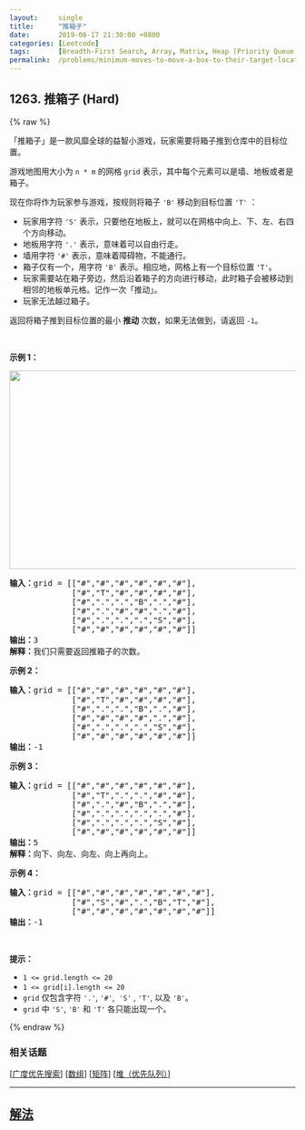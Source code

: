 ```yaml
---
layout:     single
title:      "推箱子"
date:       2019-06-17 21:30:00 +0800
categories: [Leetcode]
tags:       [Breadth-First Search, Array, Matrix, Heap (Priority Queue)]
permalink:  /problems/minimum-moves-to-move-a-box-to-their-target-location/
---
```


## 1263. 推箱子 (Hard)

{% raw %}

<p>「推箱子」是一款风靡全球的益智小游戏，玩家需要将箱子推到仓库中的目标位置。</p>

<p>游戏地图用大小为 <code>n * m</code> 的网格 <code>grid</code> 表示，其中每个元素可以是墙、地板或者是箱子。</p>

<p>现在你将作为玩家参与游戏，按规则将箱子&nbsp;<code>&#39;B&#39;</code>&nbsp;移动到目标位置&nbsp;<code>&#39;T&#39;</code> ：</p>

<ul>
	<li>玩家用字符&nbsp;<code>&#39;S&#39;</code>&nbsp;表示，只要他在地板上，就可以在网格中向上、下、左、右四个方向移动。</li>
	<li>地板用字符&nbsp;<code>&#39;.&#39;</code>&nbsp;表示，意味着可以自由行走。</li>
	<li>墙用字符&nbsp;<code>&#39;#&#39;</code>&nbsp;表示，意味着障碍物，不能通行。&nbsp;</li>
	<li>箱子仅有一个，用字符&nbsp;<code>&#39;B&#39;</code>&nbsp;表示。相应地，网格上有一个目标位置&nbsp;<code>&#39;T&#39;</code>。</li>
	<li>玩家需要站在箱子旁边，然后沿着箱子的方向进行移动，此时箱子会被移动到相邻的地板单元格。记作一次「推动」。</li>
	<li>玩家无法越过箱子。</li>
</ul>

<p>返回将箱子推到目标位置的最小 <strong>推动</strong> 次数，如果无法做到，请返回&nbsp;<code>-1</code>。</p>

<p>&nbsp;</p>

<p><strong>示例 1：</strong></p>

<p><strong><img alt="" src="https://assets.leetcode-cn.com/aliyun-lc-upload/uploads/2019/11/16/sample_1_1620.png" style="height: 349px; width: 520px;"></strong></p>

<pre><strong>输入：</strong>grid = [[&quot;#&quot;,&quot;#&quot;,&quot;#&quot;,&quot;#&quot;,&quot;#&quot;,&quot;#&quot;],
             [&quot;#&quot;,&quot;T&quot;,&quot;#&quot;,&quot;#&quot;,&quot;#&quot;,&quot;#&quot;],
&nbsp;            [&quot;#&quot;,&quot;.&quot;,&quot;.&quot;,&quot;B&quot;,&quot;.&quot;,&quot;#&quot;],
&nbsp;            [&quot;#&quot;,&quot;.&quot;,&quot;#&quot;,&quot;#&quot;,&quot;.&quot;,&quot;#&quot;],
&nbsp;            [&quot;#&quot;,&quot;.&quot;,&quot;.&quot;,&quot;.&quot;,&quot;S&quot;,&quot;#&quot;],
&nbsp;            [&quot;#&quot;,&quot;#&quot;,&quot;#&quot;,&quot;#&quot;,&quot;#&quot;,&quot;#&quot;]]
<strong>输出：</strong>3
<strong>解释：</strong>我们只需要返回推箱子的次数。</pre>

<p><strong>示例 2：</strong></p>

<pre><strong>输入：</strong>grid = [[&quot;#&quot;,&quot;#&quot;,&quot;#&quot;,&quot;#&quot;,&quot;#&quot;,&quot;#&quot;],
             [&quot;#&quot;,&quot;T&quot;,&quot;#&quot;,&quot;#&quot;,&quot;#&quot;,&quot;#&quot;],
&nbsp;            [&quot;#&quot;,&quot;.&quot;,&quot;.&quot;,&quot;B&quot;,&quot;.&quot;,&quot;#&quot;],
&nbsp;            [&quot;#&quot;,&quot;#&quot;,&quot;#&quot;,&quot;#&quot;,&quot;.&quot;,&quot;#&quot;],
&nbsp;            [&quot;#&quot;,&quot;.&quot;,&quot;.&quot;,&quot;.&quot;,&quot;S&quot;,&quot;#&quot;],
&nbsp;            [&quot;#&quot;,&quot;#&quot;,&quot;#&quot;,&quot;#&quot;,&quot;#&quot;,&quot;#&quot;]]
<strong>输出：</strong>-1
</pre>

<p><strong>示例 3：</strong></p>

<pre><strong>输入：</strong>grid = [[&quot;#&quot;,&quot;#&quot;,&quot;#&quot;,&quot;#&quot;,&quot;#&quot;,&quot;#&quot;],
&nbsp;            [&quot;#&quot;,&quot;T&quot;,&quot;.&quot;,&quot;.&quot;,&quot;#&quot;,&quot;#&quot;],
&nbsp;            [&quot;#&quot;,&quot;.&quot;,&quot;#&quot;,&quot;B&quot;,&quot;.&quot;,&quot;#&quot;],
&nbsp;            [&quot;#&quot;,&quot;.&quot;,&quot;.&quot;,&quot;.&quot;,&quot;.&quot;,&quot;#&quot;],
&nbsp;            [&quot;#&quot;,&quot;.&quot;,&quot;.&quot;,&quot;.&quot;,&quot;S&quot;,&quot;#&quot;],
&nbsp;            [&quot;#&quot;,&quot;#&quot;,&quot;#&quot;,&quot;#&quot;,&quot;#&quot;,&quot;#&quot;]]
<strong>输出：</strong>5
<strong>解释：</strong>向下、向左、向左、向上再向上。
</pre>

<p><strong>示例 4：</strong></p>

<pre><strong>输入：</strong>grid = [[&quot;#&quot;,&quot;#&quot;,&quot;#&quot;,&quot;#&quot;,&quot;#&quot;,&quot;#&quot;,&quot;#&quot;],
&nbsp;            [&quot;#&quot;,&quot;S&quot;,&quot;#&quot;,&quot;.&quot;,&quot;B&quot;,&quot;T&quot;,&quot;#&quot;],
&nbsp;            [&quot;#&quot;,&quot;#&quot;,&quot;#&quot;,&quot;#&quot;,&quot;#&quot;,&quot;#&quot;,&quot;#&quot;]]
<strong>输出：</strong>-1
</pre>

<p>&nbsp;</p>

<p><strong>提示：</strong></p>

<ul>
	<li><code>1 &lt;= grid.length &lt;= 20</code></li>
	<li><code>1 &lt;= grid[i].length &lt;= 20</code></li>
	<li><code>grid</code> 仅包含字符&nbsp;<code>&#39;.&#39;</code>, <code>&#39;#&#39;</code>,&nbsp; <code>&#39;S&#39;</code> , <code>&#39;T&#39;</code>, 以及&nbsp;<code>&#39;B&#39;</code>。</li>
	<li><code>grid</code>&nbsp;中&nbsp;<code>&#39;S&#39;</code>, <code>&#39;B&#39;</code>&nbsp;和&nbsp;<code>&#39;T&#39;</code>&nbsp;各只能出现一个。</li>
</ul>

{% endraw %}

### 相关话题
  [[广度优先搜索](https://github.com/openset/leetcode/tree/master/tag/breadth-first-search/README.md)]
  [[数组](https://github.com/openset/leetcode/tree/master/tag/array/README.md)]
  [[矩阵](https://github.com/openset/leetcode/tree/master/tag/matrix/README.md)]
  [[堆（优先队列）](https://github.com/openset/leetcode/tree/master/tag/heap-priority-queue/README.md)]

---

## [解法](https://github.com/openset/leetcode/tree/master/problems/minimum-moves-to-move-a-box-to-their-target-location)
